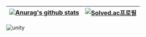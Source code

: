 

| <a href="https://github.com/project815/github-readme-stats"><img align="center" src="https://github-readme-stats.vercel.app/api?username=project815&show_icons=true&include_all_commits=true&theme=buefy&hide_border=true" alt="Anurag's github stats" /></a> |  <div>[![Solved.ac프로필](http://mazassumnida.wtf/api/v2/generate_badge?boj=ske3056)](https://solved.ac/ske3056)<div/> |
| ------------- | ------------- |






![unity](https://img.shields.io/badge/JavaScript-F7DF1E?style=for-the-badge&logo=JavaScript&logoColor=white)
